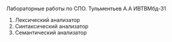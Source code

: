 Лабораторные работы по СПО. Тульментьев А.А ИВТВМбд-31

1. Лексический анализатор
2. Синтаксический анализатор
3. Семантический анализатор
